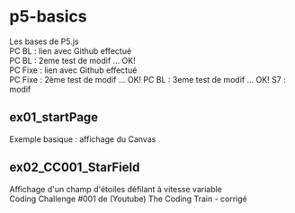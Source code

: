 # p5-basics
Les bases de P5.js  
PC BL : lien avec Github effectué  
PC BL : 2eme test de modif ... OK!  
PC Fixe : lien avec Github effectué  
PC Fixe : 2ème test de modif ... OK!
PC BL : 3eme test de modif ... OK! 
S7 : modif 

## ex01_startPage
Exemple basique : affichage du Canvas

## ex02_CC001_StarField
Affichage d'un champ d'étoiles défilant à vitesse variable  
Coding Challenge #001 de (Youtube) The Coding Train - corrigé
